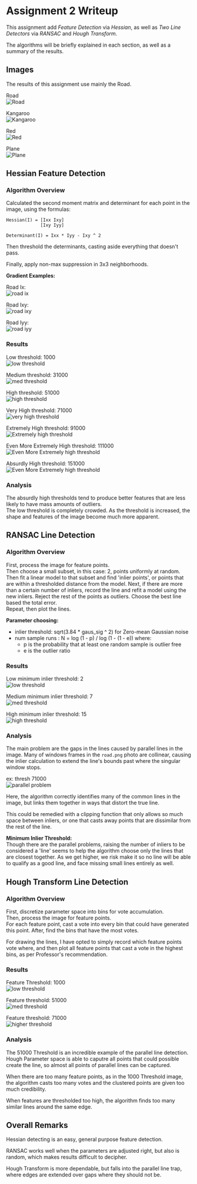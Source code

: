 # Assignment 2 Writeup

This assignment add _Feature Detection_ via *Hessian*, as
well as _Two Line Detectors_ via *RANSAC* and *Hough Transform*.

The algorithms will be briefly explained in each section, as well
as a summary of the results.


## Images

The results of this assignment use mainly the Road.  
  
Road  
![Road](tests/resources/road.png "Road")  

Kangaroo  
![Kangaroo](tests/resources/kangaroo.png "Kangaroo")  
  
Red  
![Red](tests/resources/red.png "Red")    
  
Plane  
![Plane](tests/resources/plane.png "Plane")  

  
## Hessian Feature Detection

### Algorithm Overview
Calculated the second moment matrix and determinant for each point in the image,
using the formulas: 
```
Hessian(I) = [Ixx Ixy] 
             [Ixy Iyy] 
             
Determinant(I) = Ixx * Iyy - Ixy ^ 2
```

Then threshold the determinants, casting aside everything that doesn't pass.

Finally, apply non-max suppression in 3x3 neighborhoods.

**Gradient Examples:**  

Road Ix:  
![road ix](./results/gradient/road.ix.png "Road Ix")  

Road Ixy:  
![road ixy](./results/gradient/road.ixy.png "Road Ixy")  

Road Iyy:  
![road iyy](./results/gradient/road.iyy.png "Road Iyy")  

### Results
Low threshold: 1000  
![low threshold](./results/hessian/road-t1000.png "1000 threshold")  

Medium threshold: 31000  
![med threshold](./results/hessian/road-t31000.png "31000 threshold")  

High threshold: 51000  
![high threshold](./results/hessian/road-t51000.png "51000 threshold")  

Very High threshold: 71000  
![very high threshold](./results/hessian/road-t71000.png "71000 threshold")  

Extremely High threshold: 91000   
![Extremely high threshold](./results/hessian/road-t91000.png "91000 threshold")  

Even More Extremely High threshold: 111000   
![Even More Extremely high threshold](./results/hessian/road-t111000.png "111000 threshold")

Absurdly High threshold: 151000  
![Even More Extremely high threshold](./results/hessian/road-t151000.png "151000 threshold")

### Analysis
The absurdly high thresholds tend to produce better features that are less likely to have
 mass amounts of outliers.  
The low threshold is completely crowded. As the threshold is increased, the shape and features of the 
image become much more apparent.

## RANSAC Line Detection

### Algorithm Overview

First, process the image for feature points.  
Then choose a small subset, in this case: 2, points uniformly at random.  
Then fit a linear model to that subset and find 'inlier points', or points that are within a
	thresholded distance from the model.
Next, if there are more than a certain number of inliers, record the line and refit a model
 	using the new inliers.
Reject the rest of the points as outliers.
Choose the best line based the total error.  
Repeat, then plot the lines.

**Parameter choosing:**  
* inlier threshold: sqrt(3.84 * gaus_sig ^ 2) for Zero-mean Gaussian noise
* num sample runs : N = log (1 - p) / log (1 - (1 - e)) where:
	* p is the probability that at least one random sample is outlier free
	* e is the outlier ratio

### Results
Low minimum inlier threshold: 2  
![low threshold](./results/ransac/road-t51000-minInliers2.png "2 threshold")

Medium minimum inlier threshold: 7  
![med threshold](./results/ransac/road-t51000-minInliers7.png "7 threshold")

High minimum inlier threshold: 15  
![high threshold](./results/ransac/road-t51000-minInliers15.png "15 threshold")

### Analysis

The main problem are the gaps in the lines caused by parallel lines in the image. Many of 
windows frames in the `road.png` photo are collinear, causing the inlier calculation to extend
 the line's bounds past where the singular window stops.  

ex:  thresh 71000  
![parallel problem](./results/ransac/road-t71000.png "Parallel Problem")  

Here, the algorithm correctly identifies many of the common lines in the image, but links them
together in ways that distort the true line. 

This could be remedied with a clipping function that only allows so much space between inliers,
or one that casts away points that are dissimilar from the rest of the line. 

**Minimum Inlier Threshold:**  
Though there are the parallel problems, raising the number of inliers to be considered a 'line' seems 
to help the algorithm choose only the lines that are closest together. As we get higher, we risk 
make it so no line will be able to qualify as a good line, and face missing small lines entirely as well.


## Hough Transform Line Detection

### Algorithm Overview

First, discretize parameter space into bins for vote accumulation.  
Then, process the image for feature points.  
For each feature point, cast a vote into every bin that could have generated this point.
After, find the bins that have the most votes.  

For drawing the lines, I have opted to simply record which feature points vote where, and then 
plot all feature points that cast a vote in the highest bins, as per Professor's recommendation.  

### Results

Feature Threshold: 1000  
![low threshold](./results/hough/road-t1000.png "1000 threshold")

Feature threshold: 51000  
![med threshold](./results/hough/road-t51000.png "51000 threshold")

Feature threshold: 71000  
![higher threshold](./results/hough/road-t71000.png "71000 threshold")

### Analysis
The 51000 Threshold is an incredible example of the parallel line detection.  
Hough Parameter space is able to caputre all points that could possible create the line,
so almost all points of parallel lines can be captured.  

When there are too many feature points, as in the 1000 Threshold image, the algorithm casts too many
votes and the clustered points are given too much credibility.    

When features are thresholded too high, the algorithm finds too many similar lines around the same edge.

## Overall Remarks

Hessian detecting is an easy, general purpose feature detection.  

RANSAC works well when the parameters are adjusted right, but also is random, which makes results difficult
to decipher.

Hough Transform is more dependable, but falls into the parallel line trap, where edges are extended over 
gaps where they should not be. 

